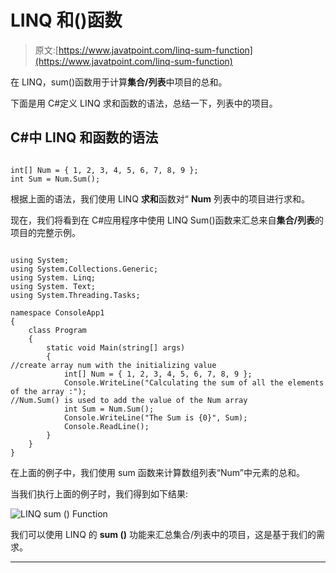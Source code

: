 # LINQ 和()函数

> 原文:[https://www.javatpoint.com/linq-sum-function](https://www.javatpoint.com/linq-sum-function)

在 LINQ，sum()函数用于计算**集合/列表**中项目的总和。

下面是用 C#定义 LINQ 求和函数的语法，总结一下，列表中的项目。

## C#中 LINQ 和函数的语法

```

int[] Num = { 1, 2, 3, 4, 5, 6, 7, 8, 9 };
int Sum = Num.Sum();

```

根据上面的语法，我们使用 LINQ **求和**函数对“ **Num** 列表中的项目进行求和。

现在，我们将看到在 C#应用程序中使用 LINQ Sum()函数来汇总来自**集合/列表**的项目的完整示例。

```

using System;
using System.Collections.Generic;
using System. Linq;
using System. Text;
using System.Threading.Tasks;

namespace ConsoleApp1
{
    class Program
    {
        static void Main(string[] args)
        {   
//create array num with the initializing value
            int[] Num = { 1, 2, 3, 4, 5, 6, 7, 8, 9 };
            Console.WriteLine("Calculating the sum of all the elements of the array :");
//Num.Sum() is used to add the value of the Num array
            int Sum = Num.Sum();
            Console.WriteLine("The Sum is {0}", Sum);
            Console.ReadLine();
        }
    }
}

```

在上面的例子中，我们使用 sum 函数来计算数组列表“Num”中元素的总和。

当我们执行上面的例子时，我们得到如下结果:

![LINQ sum () Function](../Images/957adc1c9fa5f630d50a0d0f0c1c8608.png)

我们可以使用 LINQ 的 **sum ()** 功能来汇总集合/列表中的项目，这是基于我们的需求。

* * *